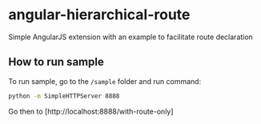 angular-hierarchical-route
==========================


Simple AngularJS extension with an example to facilitate route declaration

How to run sample
-----------------
To run sample, go to the `/sample` folder and run command:

```sh
python -m SimpleHTTPServer 8888
```

Go then to [http://localhost:8888/with-route-only]